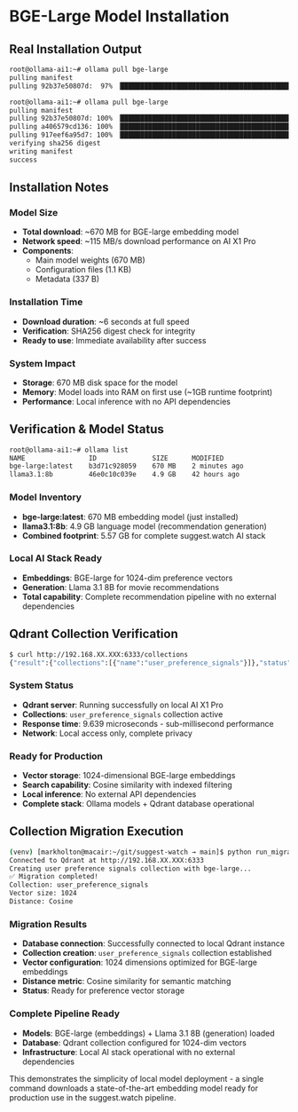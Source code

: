 # BGE-Large Model Installation

## Real Installation Output

```bash
root@ollama-ai1:~# ollama pull bge-large
pulling manifest 
pulling 92b37e50807d:  97% ▕██████████████████████████████████████████████████████████████████████   ▏ 651 MB/670 MB  115 MB/s 

root@ollama-ai1:~# ollama pull bge-large
pulling manifest 
pulling 92b37e50807d: 100% ▕█████████████████████████████████████████████████████████████████████████▏ 670 MB                         
pulling a406579cd136: 100% ▕█████████████████████████████████████████████████████████████████████████▏ 1.1 KB                         
pulling 917eef6a95d7: 100% ▕█████████████████████████████████████████████████████████████████████████▏  337 B                         
verifying sha256 digest 
writing manifest 
success 
```

## Installation Notes

### Model Size
- **Total download**: ~670 MB for BGE-large embedding model
- **Network speed**: ~115 MB/s download performance on AI X1 Pro
- **Components**: 
  - Main model weights (670 MB)
  - Configuration files (1.1 KB)
  - Metadata (337 B)

### Installation Time
- **Download duration**: ~6 seconds at full speed
- **Verification**: SHA256 digest check for integrity
- **Ready to use**: Immediate availability after success

### System Impact
- **Storage**: 670 MB disk space for the model
- **Memory**: Model loads into RAM on first use (~1GB runtime footprint)
- **Performance**: Local inference with no API dependencies

## Verification & Model Status

```bash
root@ollama-ai1:~# ollama list
NAME                ID              SIZE      MODIFIED      
bge-large:latest    b3d71c928059    670 MB    2 minutes ago    
llama3.1:8b         46e0c10c039e    4.9 GB    42 hours ago
```

### Model Inventory
- **bge-large:latest**: 670 MB embedding model (just installed)
- **llama3.1:8b**: 4.9 GB language model (recommendation generation)
- **Combined footprint**: 5.57 GB for complete suggest.watch AI stack

### Local AI Stack Ready
- **Embeddings**: BGE-large for 1024-dim preference vectors
- **Generation**: Llama 3.1 8B for movie recommendations
- **Total capability**: Complete recommendation pipeline with no external dependencies

## Qdrant Collection Verification

```bash
$ curl http://192.168.XX.XXX:6333/collections
{"result":{"collections":[{"name":"user_preference_signals"}]},"status":"ok","time":9.639e-6}
```

### System Status
- **Qdrant server**: Running successfully on local AI X1 Pro
- **Collections**: `user_preference_signals` collection active
- **Response time**: 9.639 microseconds - sub-millisecond performance
- **Network**: Local access only, complete privacy

### Ready for Production
- **Vector storage**: 1024-dimensional BGE-large embeddings
- **Search capability**: Cosine similarity with indexed filtering
- **Local inference**: No external API dependencies
- **Complete stack**: Ollama models + Qdrant database operational

## Collection Migration Execution

```bash
(venv) [markholton@macair:~/git/suggest-watch → main]$ python run_migration.py
Connected to Qdrant at http://192.168.XX.XXX:6333
Creating user preference signals collection with bge-large...
✅ Migration completed!
Collection: user_preference_signals
Vector size: 1024
Distance: Cosine
```

### Migration Results
- **Database connection**: Successfully connected to local Qdrant instance
- **Collection creation**: `user_preference_signals` collection established
- **Vector configuration**: 1024 dimensions optimized for BGE-large embeddings
- **Distance metric**: Cosine similarity for semantic matching
- **Status**: Ready for preference vector storage

### Complete Pipeline Ready
- **Models**: BGE-large (embeddings) + Llama 3.1 8B (generation) loaded
- **Database**: Qdrant collection configured for 1024-dim vectors
- **Infrastructure**: Local AI stack operational with no external dependencies

This demonstrates the simplicity of local model deployment - a single command downloads a state-of-the-art embedding model ready for production use in the suggest.watch pipeline.